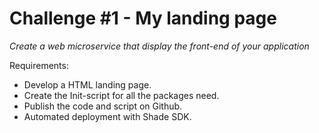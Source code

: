 # Challenge #1 - My landing page

*Create a web microservice that display the front-end of your application*

Requirements:
* Develop a HTML landing page.
* Create the Init-script for all the packages need.
* Publish the code and script on Github.
* Automated deployment with Shade SDK.

